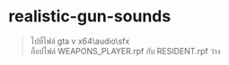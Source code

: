 # realistic-gun-sounds

> ไปที่ไฟล์ gta v 
> x64\audio\sfx\
> ก็อปไฟล์ WEAPONS_PLAYER.rpf กับ RESIDENT.rpf ว่าง
